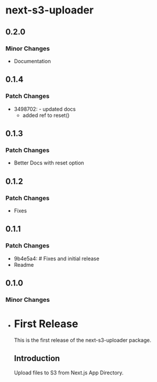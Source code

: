 # next-s3-uploader

## 0.2.0

### Minor Changes

- Documentation

## 0.1.4

### Patch Changes

- 3498702: - updated docs
  - added ref to reset()

## 0.1.3

### Patch Changes

- Better Docs with reset option

## 0.1.2

### Patch Changes

- Fixes

## 0.1.1

### Patch Changes

- 9b4e5a4: # Fixes and initial release
- Readme

## 0.1.0

### Minor Changes

- # First Release

  This is the first release of the next-s3-uploader package.

  ## Introduction

  Upload files to S3 from Next.js App Directory.
